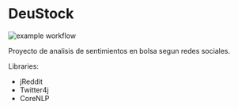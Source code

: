 # DeuStock 

![example workflow](https://github.com/futotta-risu/DeuStock/actions/workflows/maven.yml/badge.svg)

Proyecto de analisis de sentimientos en bolsa segun redes sociales.



Libraries:
- jReddit
- Twitter4j
- CoreNLP